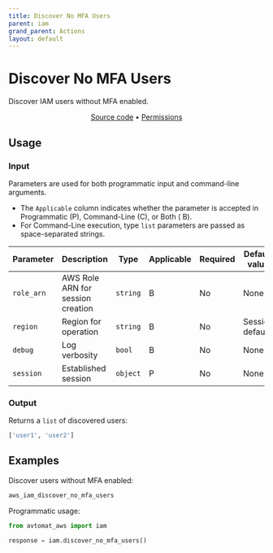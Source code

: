 ```yaml
---
title: Discover No MFA Users
parent: iam
grand_parent: Actions
layout: default
---
```


# Discover No MFA Users

Discover IAM users without MFA enabled.<br/>

<p align="center">
   <a href="/avtomat_aws/iam/discover_no_mfa_users.py">Source code</a> •
   <a href="/permissions/iam/discover_no_mfa_users">Permissions</a>
</p>

## Usage

### Input

Parameters are used for both programmatic input and command-line arguments.<br/>

- The `Applicable` column indicates whether the parameter is accepted in Programmatic (P), Command-Line (C), or Both (
  B).<br/>
- For Command-Line execution, type `list` parameters are passed as space-separated strings.

| Parameter        | Description                                    | Type     | Applicable | Required | Default value   |
|------------------|------------------------------------------------|----------|------------|----------|-----------------|
| `role_arn`       | AWS Role ARN for session creation              | `string` | B          | No       | None            |
| `region`         | Region for operation                           | `string` | B          | No       | Session default |
| `debug`          | Log verbosity                                  | `bool`   | B          | No       | None            |
| `session`        | Established session                            | `object` | P          | No       | None            |

### Output

Returns a `list` of discovered users:

```python
['user1', 'user2']
```

## Examples

Discover users without MFA enabled:

```bash
aws_iam_discover_no_mfa_users
```

Programmatic usage:

```python
from avtomat_aws import iam

response = iam.discover_no_mfa_users()
```